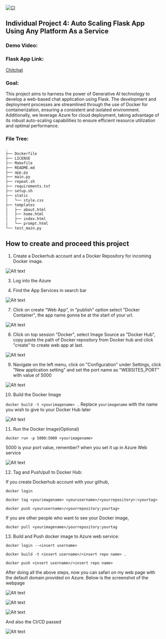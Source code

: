 [![CI](https://github.com/nogibjj/Alicia_Individual_4/actions/workflows/cicd.yml/badge.svg)](https://github.com/nogibjj/Alicia_Individual_4/actions/workflows/cicd.yml)
## Individual Project 4: Auto Scaling Flask App Using Any Platform As a Service
### Demo Video:

### Flask App Link:

[Chitchat](http://chitchat123.azurewebsites.net)

### Goal:

This project aims to harness the power of Generative AI technology to develop a web-based chat application using Flask. The development and deployment processes are streamlined through the use of Docker for containerization, ensuring a consistent and isolated environment. Additionally, we leverage Azure for cloud deployment, taking advantage of its robust auto-scaling capabilities to ensure efficient resource utilization and optimal performance.

### File Tree:

```bash
.
├── Dockerfile
├── LICENSE
├── Makefile
├── README.md
├── app.py
├── main.py
├── repeat.sh
├── requirements.txt
├── setup.sh
├── static
│   └── style.css
├── templates
│   ├── about.html
│   ├── home.html
│   ├── index.html
│   └── prompt.html
└── test_main.py
```

## How to create and proceed this project

1. Create a Dockerhub account and a Docker Repository for incoming Docker image.
   
![Alt text](Create_Dockerrepo.png)

3. Log into the Azure
   
5. Find the App Services in search bar
   
![Alt text](<App Services.png>)

7. Click on create "Web App", in "publish" option select "Docker Container", the app name gonna be at the start of your url.

![Alt text](Create_Webapp.png)

8. Click on top session "Docker", select Image Source as "Docker Hub", copy paste the path of Docker repository from Docker hub and click 
"create" to create web app at last.

![Alt text](Webservice_Dockerset.png)

9. Navigate on the left menu, click on "Configuration" under Settings, click "New application setting" and set the port name as "WEBSITES_PORT" with value of 5000

![Alt text](PORT_set.png)

10. Build the Docker Image

`docker build -t <yourimagename> .` Replace `yourimagename` with the name you wish to give to your 
Docker Hub later

![Alt text](Dockerbuild.png)

11. Run the Docker Image(Optional)

`docker run -p 5000:5000 <yourimagename>`

5000 is your port value, remember? when you set it up in Azure Web service

![Alt text](runimage.png)

12. Tag and Push/pull to Docker Hub:

If you create Dockerhub account with your github, 

`docker login`

`docker tag <yourimagename> <yourusername>/<yourrepository>:<yourtag>`

`docker push <yourusername>/<yourrepository:yourtag>`

If you are other people who want to see your Docker image,

`docker pull <yourimagename>/yourrepository:yourtag`

13. Build and Push docker image to Azure web service:

`docker login --<insert username>`

`docker build -t <insert username>/<insert repo name> .`

`docker push <insert username>/<insert repo name>`


After doing all the above steps, now you can safari on my web page with the default domain provided on Azure.
Below is the screenshot of the webpage

![Alt text](homepage.png)

![Alt text](introduction.png)

![Alt text](Chatpage.png)

And also the CI/CD passed

![Alt text](CI_CD.png)
